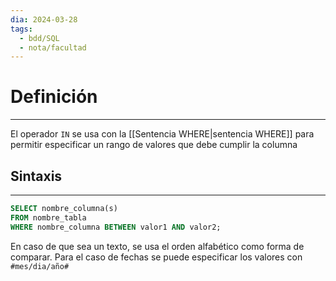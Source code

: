 ```yaml
---
dia: 2024-03-28
tags:
  - bdd/SQL
  - nota/facultad
---
```

# Definición
---
El operador `IN` se usa con la [[Sentencia WHERE|sentencia WHERE]] para permitir especificar un rango de valores que debe cumplir la columna 

## Sintaxis
---
```SQL
SELECT nombre_columna(s)
FROM nombre_tabla
WHERE nombre_columna BETWEEN valor1 AND valor2;
```

En caso de que sea un texto, se usa el orden alfabético como forma de comparar. Para el caso de fechas se puede especificar los valores con `#mes/dia/año#`
